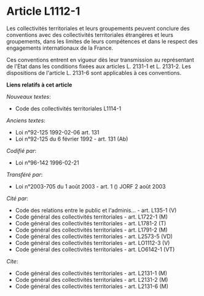 # Article L1112-1

Les collectivités territoriales et leurs groupements peuvent conclure des conventions avec des collectivités territoriales
étrangères et leurs groupements, dans les limites de leurs compétences et dans le respect des engagements internationaux de
la France.

Ces conventions entrent en vigueur dès leur transmission au représentant de l'Etat dans les conditions fixées aux articles L.
2131-1 et L. 2131-2. Les dispositions de l'article L. 2131-6 sont applicables à ces conventions.

**Liens relatifs à cet article**

_Nouveaux textes_:

  - Code des collectivités territoriales L1114-1

_Anciens textes_:

  - Loi n°92-125 1992-02-06 art. 131
  - Loi n°92-125 du 6 février 1992 - art. 131 (Ab)

_Codifié par_:

  - Loi n°96-142 1996-02-21

_Transféré par_:

  - Loi n°2003-705 du 1 août 2003 - art. 1 () JORF 2 août 2003

_Cité par_:

  - Code des relations entre le public et l'adminis... - art. L135-1 (V)
  - Code général des collectivités territoriales - art. L1722-1 (M)
  - Code général des collectivités territoriales - art. L1781-2 (T)
  - Code général des collectivités territoriales - art. L1791-2 (M)
  - Code général des collectivités territoriales - art. L2573-5 (VD)
  - Code général des collectivités territoriales - art. LO1112-3 (V)
  - Code général des collectivités territoriales - art. LO6142-1 (VT)

_Cite_:

  - Code général des collectivités territoriales - art. L2131-1 (M)
  - Code général des collectivités territoriales - art. L2131-2 (M)
  - Code général des collectivités territoriales - art. L2131-6 (M)
